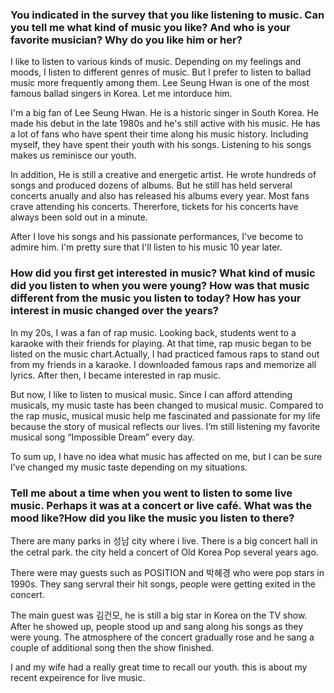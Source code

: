 ### You indicated in the survey that you like listening to music. Can you tell me what kind of music you like? And who is your favorite musician? Why do you like him or her?

I like to listen to various kinds of music. Depending on my feelings and moods, I listen to different genres of music. But I prefer to listen to ballad music more frequently among them. Lee Seung Hwan is one of the most famous ballad singers in Korea. Let me intorduce him.

I'm a big fan of Lee Seung Hwan. He is a historic singer in South Korea. He made his debut in the late 1980s and he's still active with his music. He has a lot of fans who have spent their time along his music history. Including myself, they have spent their youth with his songs. Listening to his songs makes us reminisce our youth.

In addition, He is still a creative and energetic artist. He wrote hundreds of songs and produced dozens of albums. But he still has held serveral concerts anually and also has released his albums every year. Most fans crave attending his concerts. Thererfore, tickets for his concerts have always been sold out in a minute.

After I love his songs and his passionate performances, I've become to admire him. I'm pretty sure that I'll listen to his music 10 year later.

### How did you first get interested in music? What kind of music did you listen to when you were young? How was that music different from the music you listen to today? How has your interest in music changed over the years?

In my 20s, I was a fan of rap music. Looking back, students went to a karaoke with their friends for playing. At that time, rap music began to be listed on the music chart.Actually, I had practiced famous raps to stand out from my friends in a karaoke. I downloaded famous raps and memorize all lyrics. After then, I became interested in rap music.

But now, I like to listen to musical music. Since I can afford attending musicals,  my music taste has been changed to musical music. Compared to the rap music, musical music help me fascinated and passionate for my life because the story of musical reflects our lives. I’m still listening my favorite musical song “Impossible Dream” every day.

To sum up, I have no idea what music has affected on me, but I can be sure I’ve changed my music taste depending on my situations.

### Tell me about a time when you went to listen to some live music. Perhaps it was at a concert or live café. What was the mood like?How did you like the music you listen to there? 

There are many parks in 성남 city where i live. There is a big concert hall in the cetral park. the city held a concert of Old Korea Pop several years ago.

There were may guests such as POSITION and 박혜경 who were pop stars in 1990s. They sang servral their hit songs, people were getting exited in the concert.

The main guest was 김건모, he is still a big star in Korea on the TV show. After he showed up, people stood up and sang along his songs as they were young. The atmosphere of the concert gradually rose and he sang a couple of additional song then the show finished.

I and my wife had a really great time to recall our youth. this is about my recent expeirence for live music.
 



